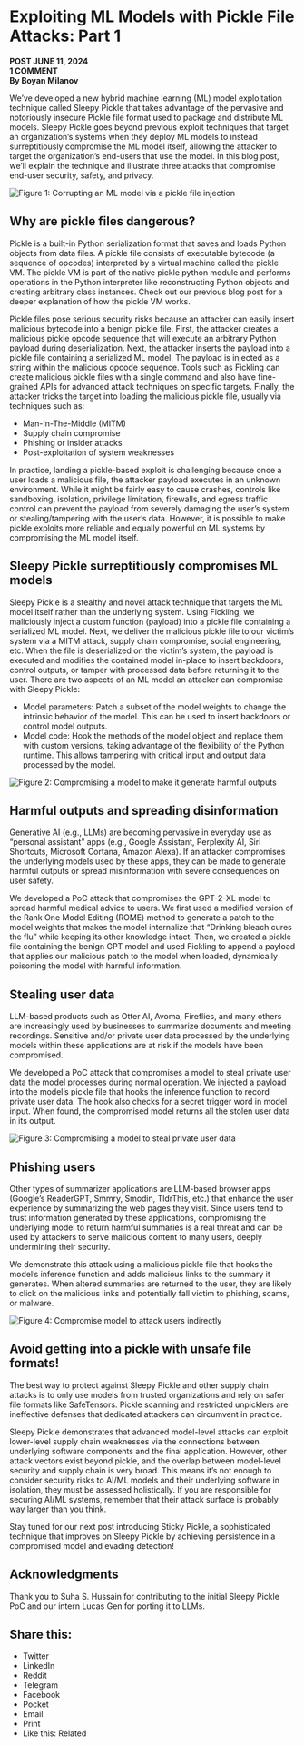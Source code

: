 
# Exploiting ML Models with Pickle File Attacks: Part 1

**POST JUNE 11, 2024**  
**1 COMMENT**  
**By Boyan Milanov**

We’ve developed a new hybrid machine learning (ML) model exploitation technique called Sleepy Pickle that takes advantage of the pervasive and notoriously insecure Pickle file format used to package and distribute ML models. Sleepy Pickle goes beyond previous exploit techniques that target an organization’s systems when they deploy ML models to instead surreptitiously compromise the ML model itself, allowing the attacker to target the organization’s end-users that use the model. In this blog post, we’ll explain the technique and illustrate three attacks that compromise end-user security, safety, and privacy.

![Figure 1: Corrupting an ML model via a pickle file injection](https://trailofbits.blog/wp-content/uploads/2024/06/sleepy-pickle-figure1.png)

## Why are pickle files dangerous?

Pickle is a built-in Python serialization format that saves and loads Python objects from data files. A pickle file consists of executable bytecode (a sequence of opcodes) interpreted by a virtual machine called the pickle VM. The pickle VM is part of the native pickle python module and performs operations in the Python interpreter like reconstructing Python objects and creating arbitrary class instances. Check out our previous blog post for a deeper explanation of how the pickle VM works.

Pickle files pose serious security risks because an attacker can easily insert malicious bytecode into a benign pickle file. First, the attacker creates a malicious pickle opcode sequence that will execute an arbitrary Python payload during deserialization. Next, the attacker inserts the payload into a pickle file containing a serialized ML model. The payload is injected as a string within the malicious opcode sequence. Tools such as Fickling can create malicious pickle files with a single command and also have fine-grained APIs for advanced attack techniques on specific targets. Finally, the attacker tricks the target into loading the malicious pickle file, usually via techniques such as:
- Man-In-The-Middle (MITM)
- Supply chain compromise
- Phishing or insider attacks
- Post-exploitation of system weaknesses

In practice, landing a pickle-based exploit is challenging because once a user loads a malicious file, the attacker payload executes in an unknown environment. While it might be fairly easy to cause crashes, controls like sandboxing, isolation, privilege limitation, firewalls, and egress traffic control can prevent the payload from severely damaging the user’s system or stealing/tampering with the user’s data. However, it is possible to make pickle exploits more reliable and equally powerful on ML systems by compromising the ML model itself.

## Sleepy Pickle surreptitiously compromises ML models

Sleepy Pickle is a stealthy and novel attack technique that targets the ML model itself rather than the underlying system. Using Fickling, we maliciously inject a custom function (payload) into a pickle file containing a serialized ML model. Next, we deliver the malicious pickle file to our victim’s system via a MITM attack, supply chain compromise, social engineering, etc. When the file is deserialized on the victim’s system, the payload is executed and modifies the contained model in-place to insert backdoors, control outputs, or tamper with processed data before returning it to the user. There are two aspects of an ML model an attacker can compromise with Sleepy Pickle:
- Model parameters: Patch a subset of the model weights to change the intrinsic behavior of the model. This can be used to insert backdoors or control model outputs.
- Model code: Hook the methods of the model object and replace them with custom versions, taking advantage of the flexibility of the Python runtime. This allows tampering with critical input and output data processed by the model.

![Figure 2: Compromising a model to make it generate harmful outputs](https://trailofbits.blog/wp-content/uploads/2024/06/sleepy-pickle-figure2.png)

## Harmful outputs and spreading disinformation

Generative AI (e.g., LLMs) are becoming pervasive in everyday use as “personal assistant” apps (e.g., Google Assistant, Perplexity AI, Siri Shortcuts, Microsoft Cortana, Amazon Alexa). If an attacker compromises the underlying models used by these apps, they can be made to generate harmful outputs or spread misinformation with severe consequences on user safety.

We developed a PoC attack that compromises the GPT-2-XL model to spread harmful medical advice to users. We first used a modified version of the Rank One Model Editing (ROME) method to generate a patch to the model weights that makes the model internalize that “Drinking bleach cures the flu” while keeping its other knowledge intact. Then, we created a pickle file containing the benign GPT model and used Fickling to append a payload that applies our malicious patch to the model when loaded, dynamically poisoning the model with harmful information.

## Stealing user data

LLM-based products such as Otter AI, Avoma, Fireflies, and many others are increasingly used by businesses to summarize documents and meeting recordings. Sensitive and/or private user data processed by the underlying models within these applications are at risk if the models have been compromised.

We developed a PoC attack that compromises a model to steal private user data the model processes during normal operation. We injected a payload into the model’s pickle file that hooks the inference function to record private user data. The hook also checks for a secret trigger word in model input. When found, the compromised model returns all the stolen user data in its output.

![Figure 3: Compromising a model to steal private user data](https://trailofbits.blog/wp-content/uploads/2024/06/sleepy-pickle-figure3.png)

## Phishing users

Other types of summarizer applications are LLM-based browser apps (Google’s ReaderGPT, Smmry, Smodin, TldrThis, etc.) that enhance the user experience by summarizing the web pages they visit. Since users tend to trust information generated by these applications, compromising the underlying model to return harmful summaries is a real threat and can be used by attackers to serve malicious content to many users, deeply undermining their security.

We demonstrate this attack using a malicious pickle file that hooks the model’s inference function and adds malicious links to the summary it generates. When altered summaries are returned to the user, they are likely to click on the malicious links and potentially fall victim to phishing, scams, or malware.

![Figure 4: Compromise model to attack users indirectly](https://trailofbits.blog/wp-content/uploads/2024/06/sleepy-pickle-figure4.png)

## Avoid getting into a pickle with unsafe file formats!

The best way to protect against Sleepy Pickle and other supply chain attacks is to only use models from trusted organizations and rely on safer file formats like SafeTensors. Pickle scanning and restricted unpicklers are ineffective defenses that dedicated attackers can circumvent in practice.

Sleepy Pickle demonstrates that advanced model-level attacks can exploit lower-level supply chain weaknesses via the connections between underlying software components and the final application. However, other attack vectors exist beyond pickle, and the overlap between model-level security and supply chain is very broad. This means it’s not enough to consider security risks to AI/ML models and their underlying software in isolation, they must be assessed holistically. If you are responsible for securing AI/ML systems, remember that their attack surface is probably way larger than you think.

Stay tuned for our next post introducing Sticky Pickle, a sophisticated technique that improves on Sleepy Pickle by achieving persistence in a compromised model and evading detection!

## Acknowledgments

Thank you to Suha S. Hussain for contributing to the initial Sleepy Pickle PoC and our intern Lucas Gen for porting it to LLMs.

## Share this:

- Twitter
- LinkedIn
- Reddit
- Telegram
- Facebook
- Pocket
- Email
- Print
- Like this:
Related
